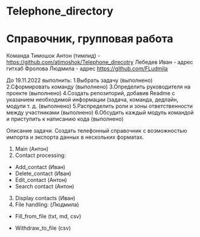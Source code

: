 # Telephone_directory
Справочник, групповая работа
=======

Команда
Тимошок Антон (тимлид) - https://github.com/atimoshok/Telephone_direcotry
Лебедев Иван - адрес гитхаб
Фролова Людмила - адрес https://github.com/FLudmila

До 19.11.2022 выполнить:
1.Выбрать задачу (выполнено)
2.Сформировать команду (выполнено)
3.Определить руководителя на проекте (выполнено)
4.Создать репозиторий, добавив Readme с указанием необходимой информации (задача, команда, дедлайн, модули т. д. (выполнено)
5.Распределить роли и зоны ответственности между участниками (выполнено)
6.Обсудить каждый модуль командой и приступить к написанию кода (выполнено)

Описание задачи.
Создать телефонный справочник с возможностью импорта и экспорта данных в нескольких форматах.

1. Main (Антон)
2. Contact processing:
- Add_contact (Иван)
- Delete_contact (Иван)
- Edit_contact (Антон)
- Search contact (Антон)
3. Display contacts (Иван)
4. File handling: (Людмила)
- Fill_from_file (txt, md, csv)


- Withdraw_to_file (csv)
